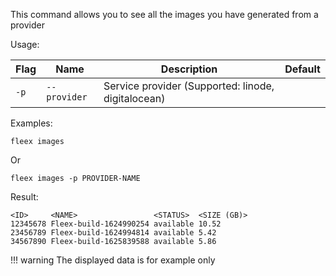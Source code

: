 This command allows you to see all the images you have generated from a provider 

Usage:

| Flag | Name         | Description                                        | Default |
| ---- | ------------ | -------------------------------------------------- | ------- |
| `-p` | `--provider` | Service provider (Supported: linode, digitalocean) |         |

Examples:
```
fleex images
```
Or
```
fleex images -p PROVIDER-NAME
```

Result:
```
<ID>     <NAME>                 <STATUS>  <SIZE (GB)>
12345678 Fleex-build-1624990254 available 10.52
23456789 Fleex-build-1624994814 available 5.42
34567890 Fleex-build-1625839588 available 5.86

```

!!! warning
    The displayed data is for example only